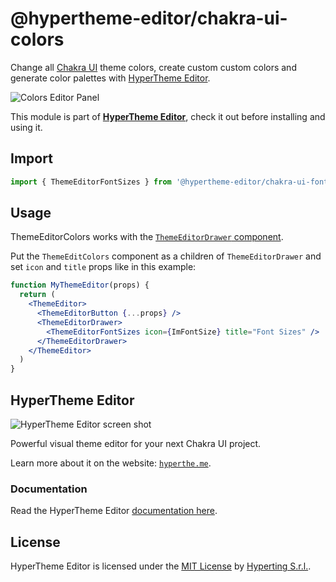 # @hypertheme-editor/chakra-ui-colors

Change all [Chakra UI](https://chakra-ui.com/) theme colors, create custom custom colors and generate color palettes with [HyperTheme Editor](#hypertheme-editor).

![Colors Editor Panel](https://hyperthe.me/images/documentation/colors-editor-screen.png)

This module is part of **[HyperTheme Editor](#hypertheme-editor)**, check it out before installing and using it.

## Import

```jsx
import { ThemeEditorFontSizes } from '@hypertheme-editor/chakra-ui-font-sizes'
```

## Usage

ThemeEditorColors works with the [`ThemeEditorDrawer` component](https://hyperthe.me/documentation/components/ThemeEditorDrawer).

Put the `ThemeEditColors` component as a children of `ThemeEditorDrawer` and set `icon` and `title` props like in this example:

```jsx live=true
function MyThemeEditor(props) {
  return (
    <ThemeEditor>
      <ThemeEditorButton {...props} />
      <ThemeEditorDrawer>
        <ThemeEditorFontSizes icon={ImFontSize} title="Font Sizes" />
      </ThemeEditorDrawer>
    </ThemeEditor>
  )
}
```

## HyperTheme Editor

![HyperTheme Editor screen shot](https://www.hyperthe.me/images/social-banner.jpg)

Powerful visual theme editor for your next Chakra UI project.

Learn more about it on the website: [`hyperthe.me`](https://hyperthe.me).

### Documentation

Read the HyperTheme Editor [documentation here](https://hyperthe.me/documentation).

## License

HyperTheme Editor is licensed under the [MIT License](https://github.com/Hyperting/hypertheme-editor/blob/main/LICENSE) by [Hyperting S.r.l.](https://hyperting.com).
